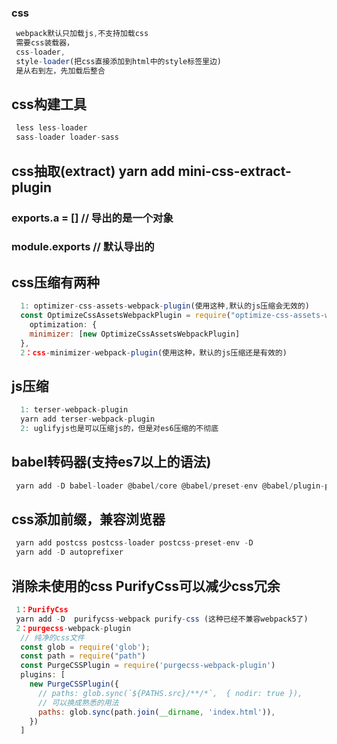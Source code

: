 ### css
```javascript
 webpack默认只加载js,不支持加载css
 需要css装载器， 
 css-loader,
 style-loader(把css直接添加到html中的style标签里边)
 是从右到左，先加载后整合
```
## css构建工具
```javascript
 less less-loader
 sass-loader loader-sass
```
## css抽取(extract) yarn add mini-css-extract-plugin

### exports.a = [] // 导出的是一个对象
### module.exports // 默认导出的

## css压缩有两种
```javascript
  1: optimizer-css-assets-webpack-plugin(使用这种,默认的js压缩会无效的)
  const OptimizeCssAssetsWebpackPlugin = require("optimize-css-assets-webpack-plugin")
    optimization: {
    minimizer: [new OptimizeCssAssetsWebpackPlugin]
  },
  2：css-minimizer-webpack-plugin(使用这种，默认的js压缩还是有效的)

```
## js压缩 
```javascript
  1: terser-webpack-plugin
  yarn add terser-webpack-plugin
  2: uglifyjs也是可以压缩js的，但是对es6压缩的不彻底
```
## babel转码器(支持es7以上的语法)
```javascript
 yarn add -D babel-loader @babel/core @babel/preset-env @babel/plugin-proposal-decorators
```
## css添加前缀，兼容浏览器
```javascript
 yarn add postcss postcss-loader postcss-preset-env -D
 yarn add -D autoprefixer
```
## 消除未使用的css PurifyCss可以减少css冗余

```javascript
 1：PurifyCss
 yarn add -D  purifycss-webpack purify-css (这种已经不兼容webpack5了)
 2：purgecss-webpack-plugin
  // 纯净的css文件
  const glob = require('glob');
  const path = require("path")
  const PurgeCSSPlugin = require('purgecss-webpack-plugin')
  plugins: [
    new PurgeCSSPlugin({
      // paths: glob.sync(`${PATHS.src}/**/*`,  { nodir: true }),
      // 可以换成熟悉的用法
      paths: glob.sync(path.join(__dirname, 'index.html')),
    })
  ]
```